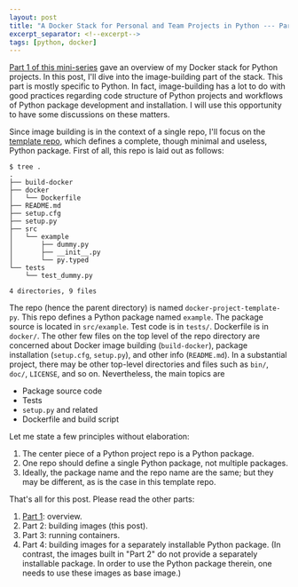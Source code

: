 ```yaml
---
layout: post
title: "A Docker Stack for Personal and Team Projects in Python --- Part 2"
excerpt_separator: <!--excerpt-->
tags: [python, docker]
---
```


[Part 1 of this mini-series](https://zpz.github.io/blog/python-docker-stack-1/) gave an overview of my Docker stack for Python projects. In this post, I'll dive into the image-building part of the stack. This part is mostly specific to Python.
In fact, image-building has a lot to do with good practices regarding code structure of Python projects and workflows of Python package development and installation. I will use this opportunity to have some discussions on these matters.<!--excerpt-->

Since image building is in the context of a single repo, I'll focus on the [template repo](https://github.com/zpz/docker-project-template-py), which defines a complete, though minimal and useless, Python package. First of all, this repo is laid out as follows:

```shell
$ tree .
.
├── build-docker
├── docker
│   └── Dockerfile
├── README.md
├── setup.cfg
├── setup.py
├── src
│   └── example
│       ├── dummy.py
│       ├── __init__.py
│       └── py.typed
└── tests
    └── test_dummy.py

4 directories, 9 files
```

The repo (hence the parent directory) is named `docker-project-template-py`. This repo defines a Python package named `example`. The package source is located in `src/example`. Test code is in `tests/`. Dockerfile is in `docker/`. The other few files on the top level of the repo directory are concerned about Docker image building (`build-docker`), package installation (`setup.cfg`, `setup.py`), and other info (`README.md`). In a substantial project, there may be other top-level directories and files such as `bin/`, `doc/`, `LICENSE`, and so on. Nevertheless, the main topics are

- Package source code
- Tests
- `setup.py` and related
- Dockerfile and build script

Let me state a few principles without elaboration:

1. The center piece of a Python project repo is a Python package.
2. One repo should define a single Python package, not multiple packages.
3. Ideally, the package name and the repo name are the same; but they may be different, as is the case in this template repo.


That's all for this post. Please read the other parts:

1. [Part 1](https://zpz.github.io/blog/python-docker-stack-1/): overview.
2. Part 2: building images (this post).
3. Part 3: running containers.
4. Part 4: building images for a separately installable Python package. (In contrast, the images built in "Part 2" do not provide a separately installable package. In order to use the Python package therein, one needs to use these images as base image.)

